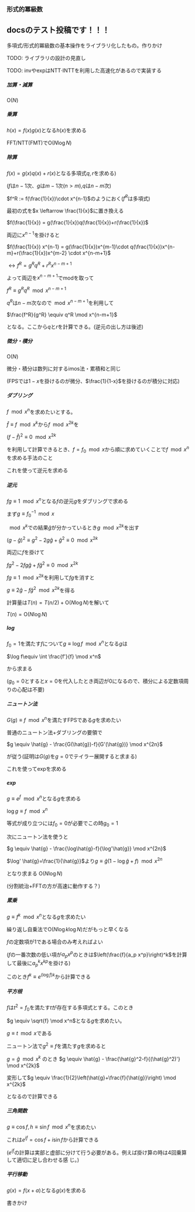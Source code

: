 ### 形式的冪級数
## docsのテスト投稿です！！！
多項式/形式的冪級数の基本操作をライブラリ化したもの。作りかけ

TODO: ライブラリの設計の見直し

TODO: invやexpはNTT$\cdot$INTTを利用した高速化があるので実装する

##### 加算・減算

$\mathrm{O}(N)$

##### 乗算

$h(x)=f(x)g(x)$となる$h(x)$を求める

FFT/NTT(FMT)で$\mathrm{O}(N \log N)$

##### 除算

$f(x) = g(x)q(x) + r(x)$となる多項式$q,r$を求める)

($f$は$n-1$次、$g$は$m-1$次($n>m$),$q$は$n-m$次)

$f^R := f(\frac{1}{x})\cdot x^{n-1}$のようにおく($f^R$は多項式)

最初の式を$x \leftarrow \frac{1}{x}$に置き換える

$f(\frac{1}{x})  = g(\frac{1}{x})q(\frac{1}{x})+r(\frac{1}{x})$

両辺に$x^{n-1}$を掛けると

$f(\frac{1}{x}) x^{n-1} = g(\frac{1}{x})x^{m-1}\cdot q(\frac{1}{x})x^{n-m}+r(\frac{1}{x})x^{m-2} \cdot x^{n-m+1}$

$\leftrightarrow f^R = g^R q^R + r^R x^{n-m+1}$

よって両辺を$x^{n-m+1}$でmodを取って

$f^R \equiv g^R q^R \mod x^{n-m+1}$

$q^R$は$n-m$次なので$\mod x^{n-m+1}$を利用して

$\frac{f^R}{g^R} \equiv q^R \mod x^{n-m+1}$

となる。ここから$q$と$r$を計算できる。(逆元の出し方は後述)

##### 微分・積分
$\mathrm{O}(N)$

微分・積分は数列に対するimos法・累積和と同じ

(FPSでは$1-x$を掛けるのが微分、$\frac{1}{1-x}$を掛けるのが積分に対応)

##### ダブリング

$f \mod x^n$を求めたいとする。

$\hat{f} \equiv f \mod x^k$から$f \mod x^{2k}$を

$(f - \hat{f})^2 \equiv 0 \mod x^{2k}$

を利用して計算できるとき、$f = f_0 \mod x$から順に求めていくことで$f \mod x^n$を求める手法のこと

これを使って逆元を求める

##### 逆元

$fg\equiv 1 \mod x^n$となる$f$の逆元$g$をダブリングで求める

まず$g \equiv f_0^{-1} \mod x$

$\mod x^k$での結果$\hat{g}$が分かっているとき$g \mod x^{2k}$を出す

$(g-\hat{g})^2\equiv g^2-2g\hat{g}+\hat{g}^2\equiv0 \mod x^{2k}$

両辺に$f$を掛けて

$fg^2-2fg\hat{g}+f\hat{g}^2\equiv0 \mod x^{2k}$

$fg \equiv 1 \mod x^{2k}$を利用して$fg$を消すと

$g\equiv2\hat{g}-f\hat{g}^2 \mod x^{2k}$を得る

計算量は$T(n)=T(n/2)+\mathrm{O}(N \log N)$を解いて

$T(n)=\mathrm{O}(N \log N)$

##### log

$f_0 = 1$を満たす$f$について$g\equiv\log f \mod x^n$となる$g$は

$\log f\equiv \int \frac{f'}{f} \mod x^n$ 

から求まる

($g_0 = 0$とすると$x=0$を代入したとき両辺が$0$になるので、積分による定数項周りの心配は不要)

##### ニュートン法

$G(g) \equiv f \mod x^n$を満たすFPSである$g$を求めたい

普通のニュートン法+ダブリングの要領で

$g \equiv \hat{g} - \frac{G(\hat{g})-f}{G'(\hat{g})} \mod x^{2n}$

が従う(証明は$G(g)$を$g=0$でテイラー展開すると求まる)

これを使ってexpを求める

##### exp

$g \equiv e^f \mod x^n$となる$g$を求める

$\log g \equiv f \mod x^n$ 

等式が成り立つには$f_0=0$が必要でこの時$g_0=1$

次にニュートン法を使うと

$g \equiv \hat{g} - \frac{\log\hat{g}-f}{\log'\hat{g}} \mod x^{2n}$

$\log' \hat{g}=\frac{1}{\hat{g}}$より$g\equiv \hat{g}(1-\log \hat{g}+f) \mod x^{2n}$

となり求まる $\mathrm{O}(N \log N)$

(分割統治+FFTの方が高速に動作する？)

##### 累乗

$g \equiv f^k \mod x^n$となる$g$を求めたい

繰り返し自乗法で$\mathrm{O}(N \log k \log N)$だがもっと早くなる

$f$の定数項が$1$である場合のみ考えればよい

($f$の一番次数の低い項が$a_p x^p$のときは$\left(\frac{f}{a_p x^p}\right)^k$を計算して最後に$a_p^kx^
{kp}$を掛ける)

このとき$f^k\equiv e^{(\log f)k}$から計算できる

##### 平方根

$f$は$t^2=f_0$を満たす$t$が存在する多項式とする。このとき

$g \equiv \sqrt{f} \mod x^n$となる$g$を求めたい。

$g \equiv t \mod x$である

ニュートン法で$g^2 \equiv f$を満たす$g$を求めると

$g=\hat{g} \mod x^k$ のとき $g \equiv \hat{g} - \frac{\hat{g}^2-f}{(\hat{g}^2)'} \mod x^{2k}$

変形して$g \equiv \frac{1}{2}\left(\hat{g}+\frac{f}{\hat{g}}\right) \mod x^{2k}$

となるので計算できる

##### 三角関数

$g \equiv \cos f, h \equiv \sin f \mod x^n$を求めたい

これは$e^{if}=\cos f+i\sin f$から計算できる

($e^{if}$の計算は実部と虚部に分けて行う必要がある。例えば掛け算の時は4回乗算して適切に足し合わせる感
じ。)

##### 平行移動

$g(x) = f(x+a)$となる$g(x)$を求める

書きかけ